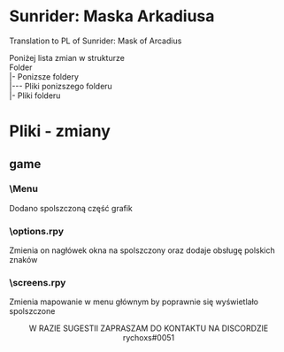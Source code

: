 # Sunrider: Maska Arkadiusa
Translation to PL of Sunrider: Mask of Arcadius

Poniżej lista zmian w strukturze<br>
Folder<br>
|- Ponizsze foldery<br>
|--- Pliki ponizszego folderu<br>
|- Pliki folderu

# Pliki - zmiany
<h2>game</h2>
<h3>\Menu</h3>
<p>Dodano spolszczoną część grafik</p>
<h3>\options.rpy</h3>
<p>Zmienia on nagłówek okna na spolszczony oraz dodaje obsługę polskich znaków</p>
<h3>\screens.rpy</h3>
<p>Zmienia mapowanie w menu głównym by poprawnie się wyświetlało spolszczone</p>
<p align=center>W RAZIE SUGESTII ZAPRASZAM DO KONTAKTU NA DISCORDZIE rychoxs#0051</p>
